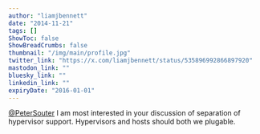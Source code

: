 ```yaml
---
author: "liamjbennett"
date: "2014-11-21"
tags: []
ShowToc: false
ShowBreadCrumbs: false
thumbnail: "/img/main/profile.jpg"
twitter_link: "https://x.com/liamjbennett/status/535896992866897920"
mastodon_link: ""
bluesky_link: ""
linkedin_link: ""
expiryDate: "2016-01-01"
---
```


[@PeterSouter](https://x.com/PeterSouter) I am most interested in your discussion of separation of hypervisor support. Hypervisors and hosts should both we plugable.

